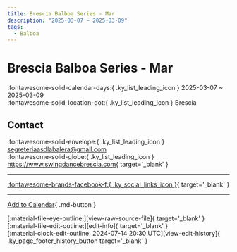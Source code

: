 ```yaml
---
title: Brescia Balboa Series - Mar
description: "2025-03-07 ~ 2025-03-09"
tags:
  - Balboa
---
```


# Brescia Balboa Series - Mar 

:fontawesome-solid-calendar-days:{ .ky_list_leading_icon } 2025-03-07 ~ 2025-03-09  
:fontawesome-solid-location-dot:{ .ky_list_leading_icon } Brescia  

## Contact

:fontawesome-solid-envelope:{ .ky_list_leading_icon } <segreteriaasdlabalera@gmail.com>  
:fontawesome-solid-globe:{ .ky_list_leading_icon } <https://www.swingdancebrescia.com>{ target='_blank' }  

---

 [:fontawesome-brands-facebook-f:{ .ky_social_links_icon }](https://www.facebook.com/ASDLaBalera){ target='_blank' }

---

[Add to Calendar](https://swing.news/ics/en/2025/it/brescia-balboa-series-mar-2025.ics){ .md-button }

<div class="ky_page_footer" markdown>
<div class="ky_page_footer_trailing" markdown="span">
[:material-file-eye-outline:][view-raw-source-file]{ target='_blank' }
[:material-file-edit-outline:][edit-info]{ target='_blank' }
</div>
<div class="ky_page_footer_leading" markdown="span">
[:material-clock-edit-outline: 2024-07-14 20:30 UTC][view-edit-history]{ .ky_page_footer_history_button target='_blank' }
</div>
</div>

[view-raw-source-file]: https://github.com/swingdance/events/blob/main/2025/it/brescia-balboa-series-mar-2025.json "View Raw Source File"
[edit-info]: https://github.com/swingdance/events/issues/new?assignees=&labels=update+event&projects=&template=03-update_entity.yml&title=%5B2025%2Fit%5D%20Brescia%20Balboa%20Series%20-%20Mar&region=it&year=2025&id=brescia-balboa-series-mar-2025&name=Brescia%20Balboa%20Series%20-%20Mar&org_id= "Edit Info"

[view-edit-history]: https://github.com/swingdance/events/commits/main/2025/it/brescia-balboa-series-mar-2025.json "View Edit History"
